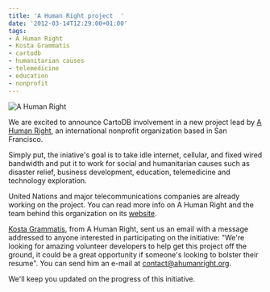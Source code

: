 ```yaml
---
title: 'A Human Right project  '
date: '2012-03-14T12:29:00+01:00'
tags:
- A Human Right
- Kosta Grammatis
- cartodb
- humanitarian causes
- telemedicine
- education
- nonprofit
---
```


<img alt="A Human Right" src="http://cartodb.s3.amazonaws.com/tumblr/posts/logo_ahr.png" title="A Human Right"/>

We are excited to announce CartoDB involvement in a new project lead by <a href="http://ahumanright.org/">A Human Right</a>, an international nonprofit organization based in San Francisco.

Simply put, the iniative's goal is to take idle internet, cellular, and fixed wired bandwidth and put it to work for social and humanitarian causes such as disaster relief, business development, education, telemedicine and technology exploration. 

United Nations and major telecommunications companies are already working on the project. You can read more info on A Human Right and the team behind this organization on its <a href="http://ahumanright.org/team.php">website</a>. 

<a href="http://www.youtube.com/watch?v=ZT3NBbD_ml8">Kosta Grammatis</a>, from A Human Right, sent us an email with a message addressed to anyone interested in participating on the initiative: "We're looking for amazing volunteer developers to help get this project off the ground, it could be a great opportunity if someone's looking to bolster their resume". You can send him an e-mail at contact@ahumanright.org.

We'll keep you updated on the progress of this initiative. 
